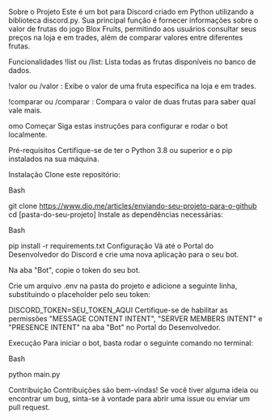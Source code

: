
Sobre o Projeto
Este é um bot para Discord criado em Python utilizando a biblioteca discord.py. Sua principal função é fornecer informações sobre o valor de frutas do jogo Blox Fruits, permitindo aos usuários consultar seus preços na loja e em trades, além de comparar valores entre diferentes frutas.

Funcionalidades
!list ou /list: Lista todas as frutas disponíveis no banco de dados.

!valor <fruta> ou /valor <fruta>: Exibe o valor de uma fruta específica na loja e em trades.

!comparar <fruta1> <fruta2> ou /comparar <fruta1> <fruta2>: Compara o valor de duas frutas para saber qual vale mais.

omo Começar
Siga estas instruções para configurar e rodar o bot localmente.

Pré-requisitos
Certifique-se de ter o Python 3.8 ou superior e o pip instalados na sua máquina.

Instalação
Clone este repositório:

Bash

git clone https://www.dio.me/articles/enviando-seu-projeto-para-o-github
cd [pasta-do-seu-projeto]
Instale as dependências necessárias:

Bash

pip install -r requirements.txt
Configuração
Vá até o Portal do Desenvolvedor do Discord e crie uma nova aplicação para o seu bot.

Na aba "Bot", copie o token do seu bot.

Crie um arquivo .env na pasta do projeto e adicione a seguinte linha, substituindo o placeholder pelo seu token:

DISCORD_TOKEN=SEU_TOKEN_AQUI
Certifique-se de habilitar as permissões "MESSAGE CONTENT INTENT", "SERVER MEMBERS INTENT" e "PRESENCE INTENT" na aba "Bot" no Portal do Desenvolvedor.

Execução
Para iniciar o bot, basta rodar o seguinte comando no terminal:

Bash

python main.py

Contribuição
Contribuições são bem-vindas! Se você tiver alguma ideia ou encontrar um bug, sinta-se à vontade para abrir uma issue ou enviar um pull request.

